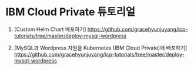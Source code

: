 # IBM Cloud Private 튜토리얼

1. [Custom Helm Chart 배포하기] https://github.com/gracehyunjuyang/icp-tutorials/tree/master/deploy-mysql-wordpress


2. [MySQL과 Wordpress 자원을 Kubernetes (IBM Cloud Private)에 배포하기] https://github.com/gracehyunjuyang/icp-tutorials/tree/master/deploy-mysql-wordpress


